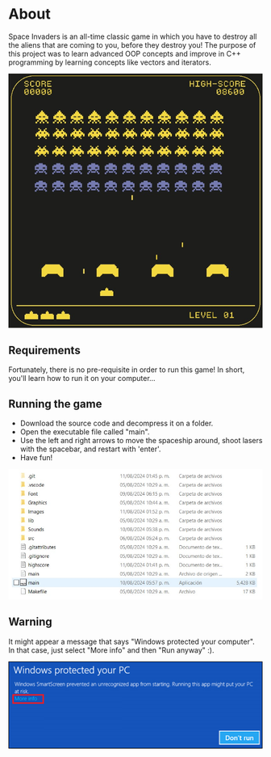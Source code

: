 # About
Space Invaders is an all-time classic game in which you have to destroy all the aliens that are coming to you, before they destroy you! The purpose of this project was to
learn advanced OOP concepts and improve in C++ programming by learning concepts like vectors and iterators.

<p align="center">
  <img src="Images/DemoImage.jpeg"/>
</p>

## Requirements
Fortunately, there is no pre-requisite in order to run this game! In short, you'll learn how to run it on your computer...

## Running the game
- Download the source code and decompress it on a folder.
- Open the executable file called "main".
- Use the left and right arrows to move the spaceship around, shoot lasers with the spacebar, and restart with 'enter'.
- Have fun!

<p align="center">
  <img src="Images/DemoImage1.jpeg"/>
</p>

## Warning
It might appear a message that says "Windows protected your computer". In that case, just select "More info" and then "Run anyway" :).

<p align="center">
  <img src="Images/DemoImage2.png"/>
</p>
